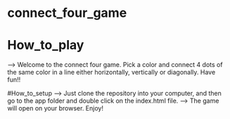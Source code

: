 # connect_four_game
# How_to_play
--> Welcome to the connect four game. Pick a color and connect 4 dots of the same color in a line either horizontally, vertically or diagonally. Have fun!!

#How_to_setup
--> Just clone the repository into your computer, and then go to the app folder and double click on the index.html file.
--> The game will open on your browser. Enjoy!
